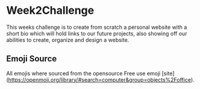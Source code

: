 # Week2Challenge

This weeks challenge is to create from scratch a personal website with a short bio which will hold links to our future projects, also showing off our abilities to create, organize and design a website.

## Emoji Source

All emojis where sourced from the opensource Free use emoji [site] (https://openmoji.org/library/#search=computer&group=objects%2Foffice).
